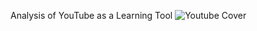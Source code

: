 Analysis of YouTube as a Learning Tool
![Youtube Cover](https://github.com/user-attachments/assets/4f171445-4113-4bff-8b9b-4ca02cb02aa8)

